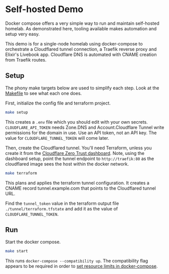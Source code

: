 # Self-hosted Demo

Docker compose offers a very simple way to run and maintain self-hosted homelab. As demonstrated here, tooling available makes automation and setup very easy.

This demo is for a single-node homelab using docker-compose to orchestrate a Cloudflared tunnel connection, a Traefik reverse proxy and Elixir's Livebook app. Cloudflare DNS is automated with CNAME creation from Traefik routes.

## Setup

The phony make targets below are used to simplify each step. Look at the [Makefile](./Makefile) to see what each one does.

First, initialize the config file and terraform project.

```sh
make setup
```

This creates a `.env` file which you should edit with your own secrets. `CLOUDFLARE_API_TOKEN` needs Zone.DNS and Account.Cloudflare Tunnel write permissions for the domain in use. Use an API token, not an API key. The value for `CLOUDFLARE_TUNNEL_TOKEN` will come later.

Then, create the Cloudflared tunnel. You'll need Terraform, unless you create it from the [Cloudflare Zero Trust dashboard](https://one.dash.cloudflare.com/). Note, using the dashboard setup, point the tunnel endpoint to `http://traefik:80` as the cloudflared image sees the host within the docker network.

```sh
make terraform
```

This plans and applies the terraform tunnel configuration. It creates a CNAME record tunnel.example.com that points to the Cloudflared tunnel URL.

Find the `tunnel_token` value in the terraform output file `./tunnel/terraform.tfstate` and add it as the value of `CLOUDFLARE_TUNNEL_TOKEN`.

## Run

Start the docker compose.

```sh
make start
```

This runs `docker-compose --compatibility up`. The compatibility flag appears to be required in order to [set resource limits in docker-compose](https://github.com/docker/compose/issues/4513).
